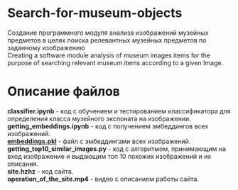 # Search-for-museum-objects
Создание программного модуля анализа изображений музейных предметов в целях поиска релевантных музейных предметов по заданному изображению\
Creating a software module  analysis of museum images  items for the purpose of searching  relevant museum  items according to a given  Image.

# Описание файлов
<b>classifier.ipynb</b> - код с обучением и тестированием классификатора для определения класса музейного экспоната на изображении.\
<b>getting_embeddings.ipynb</b> - код с получением эмбеддингов всех изображений.\
<b>[embeddings.pkl](https://drive.google.com/file/d/1Zk8QK4j7PVuO-9wMbImcx94mfFpauBkA/view?usp=sharing)</b> - файл с эмбеддингами всех изображений. \
<b>getting_top10_similar_images.py</b> - код с алгоритмом, принимающим на вход изображение и выдающим топ 10 похожих изображений и их описания.\
<b>site.hzhz</b> - код сайта.\
<b>operation_of_the_site.mp4</b> - видео с описанием работы сайта.
